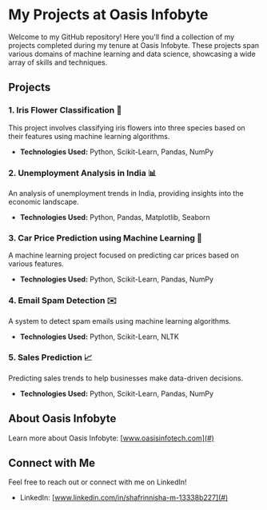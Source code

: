 # My Projects at Oasis Infobyte

Welcome to my GitHub repository! Here you'll find a collection of my projects completed during my tenure at Oasis Infobyte. These projects span various domains of machine learning and data science, showcasing a wide array of skills and techniques.

## Projects

### 1. Iris Flower Classification 🌸
This project involves classifying iris flowers into three species based on their features using machine learning algorithms.

- **Technologies Used:** Python, Scikit-Learn, Pandas, NumPy

### 2. Unemployment Analysis in India 📊
An analysis of unemployment trends in India, providing insights into the economic landscape.

- **Technologies Used:** Python, Pandas, Matplotlib, Seaborn

### 3. Car Price Prediction using Machine Learning 🚗
A machine learning project focused on predicting car prices based on various features.

- **Technologies Used:** Python, Scikit-Learn, Pandas, NumPy

### 4. Email Spam Detection ✉️
A system to detect spam emails using machine learning algorithms.

- **Technologies Used:** Python, Scikit-Learn, NLTK

### 5. Sales Prediction 📈
Predicting sales trends to help businesses make data-driven decisions.

- **Technologies Used:** Python, Scikit-Learn, Pandas, NumPy

## About Oasis Infobyte

Learn more about Oasis Infobyte: [www.oasisinfotech.com](#)

## Connect with Me

Feel free to reach out or connect with me on LinkedIn!

- LinkedIn: [www.linkedin.com/in/shafrinnisha-m-13338b227](#)
